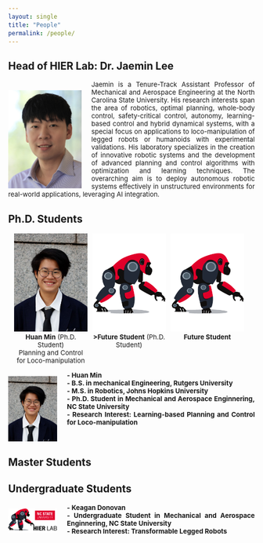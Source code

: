 ```yaml
---
layout: single
title: "People"
permalink: /people/
---
```


## Head of HIER Lab: Dr. Jaemin Lee

<img src="/assets/images/Jaemin5.jpg" align="left" width="150px" style="margin-right: 20px;margin-top: 20px;"/>
<p style="text-align: justify;font-size:10pt;">
  Jaemin is a Tenure-Track Assistant Professor of Mechanical and Aerospace Engineering at the North Carolina State University. His research interests span the area of robotics, optimal planning, whole-body control, safety-critical control, autonomy, learning-based control and hybrid dynamical systems, with a special focus on applications to loco-manipulation of legged robots or humanoids with experimental validations. His laboratory specializes in the creation of innovative robotic systems and the development of advanced planning and control algorithms with optimization and learning techniques. The overarching aim is to deploy autonomous robotic systems effectively in unstructured environments for real-world applications, leveraging AI integration.
</p>

## Ph.D. Students
<div style="display: flex; flex-wrap: wrap; gap: 10px; justify-content: center;">
  <div style="text-align: center; width: 150px;">
    <img src="/assets/images/Huan_min.jpg" style="width: 100%;" alt="Huan Min"/>
    <p style="font-size:10pt;margin: 0;"> <b>Huan Min</b> (Ph.D. Student)<br>
    Planning and Control for Loco-manipulation
    </p>
  </div>
  <div style="text-align: center; width: 150px;">
    <img src="/assets/images/robot_logo.png" style="width: 100%;" alt="Person1"/>
    <p style="font-size:10pt;margin: 0;"> <b>>Future Student</b> (Ph.D. Student)<br>
    </p>
  </div>
  <div style="text-align: center; width: 150px;">
    <img src="/assets/images/robot_logo.png" style="width: 100%;" alt="Person2"/>
    <p style="font-size:10pt;margin: 0;"> <b>Future Student<br>
    </p>
  </div>

</div>




<img src="/assets/images/Huan_min.jpg" align="left" width="100px" style="margin-right: 20px;margin-top: 10px;"/>
<p style="text-align: justify;font-size:10pt;">
- <b> Huan Min </b> <br>
- B.S. in mechanical Engineering, Rutgers University<br>
- M.S. in Robotics, Johns Hopkins University<br>
- Ph.D. Student in Mechanical and Aerospace Enginnering, NC State University <br>
- Research Interest: Learning-based Planning and Control for Loco-manipulation <br>
  <br>
  <br>
</p>

## Master Students

## Undergraduate Students
<img src="/assets/images/logo_5.png" align="left" width="100px" style="margin-right: 20px;margin-top: 10px;"/>
<p style="text-align: justify;font-size:10pt;">
- <b> Keagan Donovan </b> <br>
- Undergraduate Student in Mechanical and Aerospace Enginnering, NC State University <br>
- Research Interest: Transformable Legged Robots<br>
  <br>
  <br>
</p>
